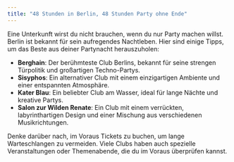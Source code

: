 ```yaml
---
title: "48 Stunden in Berlin, 48 Stunden Party ohne Ende"
---
```


Eine Unterkunft wirst du nicht brauchen, wenn du nur Party machen willst. Berlin ist bekannt für sein aufregendes Nachtleben. Hier sind einige Tipps, um das Beste aus deiner Partynacht herauszuholen:

- **Berghain**: Der berühmteste Club Berlins, bekannt für seine strengen Türpolitik und großartigen Techno-Partys.
- **Sisyphos**: Ein alternativer Club mit einem einzigartigen Ambiente und einer entspannten Atmosphäre.
- **Kater Blau**: Ein beliebter Club am Wasser, ideal für lange Nächte und kreative Partys.
- **Salon zur Wilden Renate**: Ein Club mit einem verrückten, labyrinthartigen Design und einer Mischung aus verschiedenen Musikrichtungen.

Denke darüber nach, im Voraus Tickets zu buchen, um lange Warteschlangen zu vermeiden. Viele Clubs haben auch spezielle Veranstaltungen oder Themenabende, die du im Voraus überprüfen kannst.
